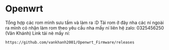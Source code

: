 # Openwrt
Tổng hợp các rom mình sưu tầm và làm ra :D
Tải rom ở đây nha các ní ngoài ra mình có nhận làm rom theo yêu cầu nha mấy ní liên hệ zalo: 0325456250 (Văn Khánh)
Link tải nè mấy ní: 
```
https://github.com/vankhanh2001/Openwrt_Firmware/releases
```
